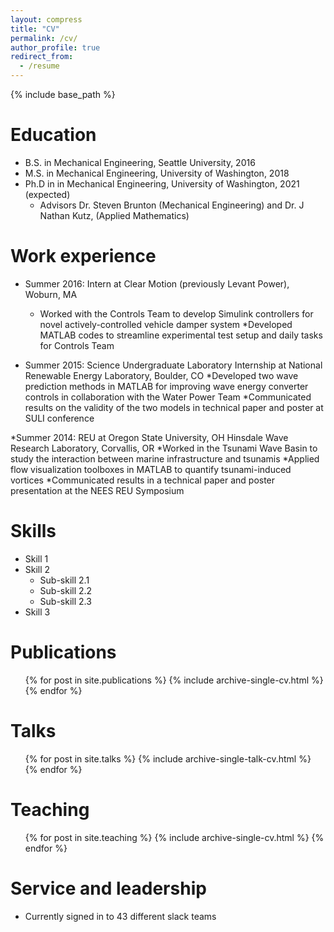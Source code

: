 ```yaml
---
layout: compress
title: "CV"
permalink: /cv/
author_profile: true
redirect_from:
  - /resume
---
```


{% include base_path %}

Education
======
* B.S. in Mechanical Engineering, Seattle University, 2016
* M.S. in Mechanical Engineering, University of Washington, 2018
* Ph.D in in Mechanical Engineering, University of Washington, 2021 (expected)
	* Advisors Dr. Steven Brunton (Mechanical Engineering) and Dr. J Nathan Kutz, (Applied Mathematics)

Work experience
======
* Summer 2016: Intern at Clear Motion (previously Levant Power), Woburn, MA
  * Worked with the Controls Team to develop Simulink controllers for novel actively-controlled vehicle damper system
  *Developed MATLAB codes to streamline experimental test setup and daily tasks for Controls Team

* Summer 2015: Science Undergraduate Laboratory Internship at National Renewable Energy Laboratory, Boulder, CO
	*Developed two wave prediction methods in MATLAB for improving wave energy converter controls in collaboration with the Water Power Team
	*Communicated results on the validity of the two models in technical paper and poster at SULI conference
	
 *Summer 2014: REU at Oregon State University, OH Hinsdale Wave Research Laboratory, Corvallis, OR
	*Worked in the Tsunami Wave Basin to study the interaction between marine infrastructure and tsunamis
	*Applied flow visualization toolboxes in MATLAB to quantify tsunami-induced vortices
	*Communicated results in a technical paper and poster presentation at the NEES REU Symposium
 
Skills
======
* Skill 1
* Skill 2
  * Sub-skill 2.1
  * Sub-skill 2.2
  * Sub-skill 2.3
* Skill 3

Publications
======
  <ul>{% for post in site.publications %}
    {% include archive-single-cv.html %}
  {% endfor %}</ul>
  
Talks
======
  <ul>{% for post in site.talks %}
    {% include archive-single-talk-cv.html %}
  {% endfor %}</ul>
  
Teaching
======
  <ul>{% for post in site.teaching %}
    {% include archive-single-cv.html %}
  {% endfor %}</ul>
  
Service and leadership
======
* Currently signed in to 43 different slack teams
